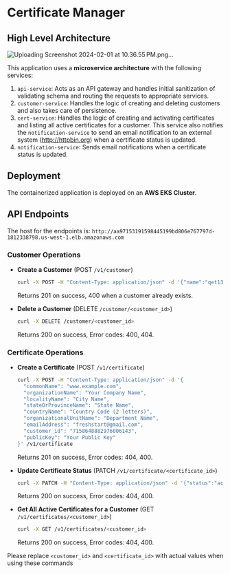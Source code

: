 # Certificate Manager

## High Level Architecture
![Uploading Screenshot 2024-02-01 at 10.36.55 PM.png…]()


This application uses a **microservice architecture** with the following services:

1. `api-service`: Acts as an API gateway and handles initial sanitization of validating schema and routing the requests to appropriate services.
2. `customer-service`: Handles the logic of creating and deleting customers and also takes care of persistence.
3. `cert-service`: Handles the logic of creating and activating certificates and listing all active certificates for a customer. This service also notifies the `notification-service` to send an email notification to an external system (http://httpbin.org) when a certificate status is updated.
4. `notification-service`: Sends email notifications when a certificate status is updated.

## Deployment
The containerized application is deployed on an **AWS EKS Cluster**.

## API Endpoints
The host for the endpoints is: `http://aa97153191598445199bd806e767797d-1812338798.us-west-1.elb.amazonaws.com`

### Customer Operations
- **Create a Customer** (POST `/v1/customer`)
    ```bash
    curl -X POST -H "Content-Type: application/json" -d '{"name":"qet1344", "email":"this_worked@gmail.com", "password":"sss"}' /v1/customer
    ```
    Returns 201 on success, 400 when a customer already exists.

- **Delete a Customer** (DELETE `/customer/<customer_id>`)
    ```bash
    curl -X DELETE /customer/<customer_id>
    ```
    Returns 200 on success, Error codes: 400, 404.

### Certificate Operations
- **Create a Certificate** (POST `/v1/certificate`)
    ```bash
    curl -X POST -H "Content-Type: application/json" -d '{
      "commonName": "www.example.com",
      "organizationName": "Your Company Name",
      "localityName": "City Name",
      "stateOrProvinceName": "State Name",
      "countryName": "Country Code (2 letters)",
      "organizationalUnitName": "Department Name",
      "emailAddress": "freshstart@gmail.com",
      "customer_id": "7158648882976006143",
      "publicKey": "Your Public Key"
    }' /v1/certificate
    ```
    Returns 201 on success, Error codes: 404, 400.

- **Update Certificate Status** (PATCH `/v1/certificate/<certificate_id>`)
    ```bash
    curl -X PATCH -H "Content-Type: application/json" -d '{"status":"activate"}' /v1/certificate/<certificate_id>
    ```
    Returns 200 on success, Error codes: 404, 400.

- **Get All Active Certificates for a Customer** (GET `/v1/certificates/<customer_id>`)
    ```bash
    curl -X GET /v1/certificates/<customer_id>
    ```
    Returns 200 on success, Error codes: 404, 400.

Please replace `<customer_id>` and `<certificate_id>` with actual values when using these commands
